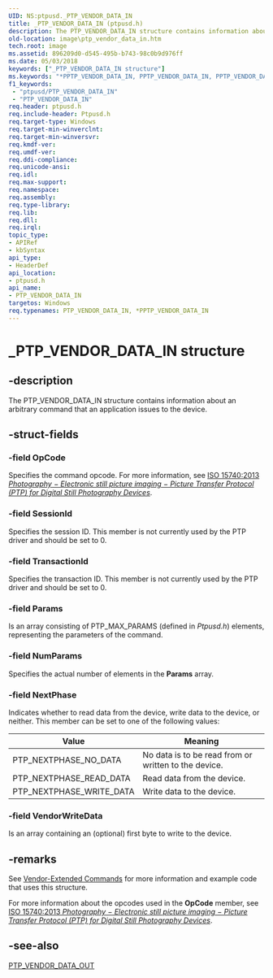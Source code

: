 ```yaml
---
UID: NS:ptpusd._PTP_VENDOR_DATA_IN
title: _PTP_VENDOR_DATA_IN (ptpusd.h)
description: The PTP_VENDOR_DATA_IN structure contains information about an arbitrary command that an application issues to the device.
old-location: image\ptp_vendor_data_in.htm
tech.root: image
ms.assetid: 896209d0-d545-495b-b743-98c0b9d976ff
ms.date: 05/03/2018
keywords: ["_PTP_VENDOR_DATA_IN structure"]
ms.keywords: "*PPTP_VENDOR_DATA_IN, PPTP_VENDOR_DATA_IN, PPTP_VENDOR_DATA_IN structure pointer [Imaging Devices], PTP_VENDOR_DATA_IN, PTP_VENDOR_DATA_IN structure [Imaging Devices], _PTP_VENDOR_DATA_IN, image.ptp_vendor_data_in, ptpusd/PPTP_VENDOR_DATA_IN, ptpusd/PTP_VENDOR_DATA_IN, wiastrct_b0ebb671-78d9-4224-8bde-893fb0afc9f8.xml"
f1_keywords:
 - "ptpusd/PTP_VENDOR_DATA_IN"
 - "PTP_VENDOR_DATA_IN"
req.header: ptpusd.h
req.include-header: Ptpusd.h
req.target-type: Windows
req.target-min-winverclnt:
req.target-min-winversvr: 
req.kmdf-ver: 
req.umdf-ver: 
req.ddi-compliance: 
req.unicode-ansi: 
req.idl: 
req.max-support: 
req.namespace: 
req.assembly: 
req.type-library: 
req.lib: 
req.dll: 
req.irql: 
topic_type:
- APIRef
- kbSyntax
api_type:
- HeaderDef
api_location:
- ptpusd.h
api_name:
- PTP_VENDOR_DATA_IN
targetos: Windows
req.typenames: PTP_VENDOR_DATA_IN, *PPTP_VENDOR_DATA_IN
---
```


# _PTP_VENDOR_DATA_IN structure

## -description

The PTP_VENDOR_DATA_IN structure contains information about an arbitrary command that an application issues to the device.

## -struct-fields

### -field OpCode

Specifies the command opcode. For more information, see [ISO 15740:2013 *Photography − Electronic still picture imaging − Picture Transfer Protocol (PTP) for Digital Still Photography Devices*](https://www.imaging.org/site/IST/IST/Standards/PTP_Standards.aspx).

### -field SessionId

Specifies the session ID. This member is not currently used by the PTP driver and should be set to 0.

### -field TransactionId

Specifies the transaction ID. This member is not currently used by the PTP driver and should be set to 0.

### -field Params

Is an array consisting of PTP_MAX_PARAMS (defined in *Ptpusd.h*) elements, representing the parameters of the command.

### -field NumParams

Specifies the actual number of elements in the **Params** array.

### -field NextPhase

Indicates whether to read data from the device, write data to the device, or neither. This member can be set to one of the following values:

| Value | Meaning |
| --- | --- |
| PTP_NEXTPHASE_NO_DATA | No data is to be read from or written to the device. |
| PTP_NEXTPHASE_READ_DATA | Read data from the device. |
| PTP_NEXTPHASE_WRITE_DATA | Write data to the device. |

### -field VendorWriteData

Is an array containing an (optional) first byte to write to the device.

## -remarks

See [Vendor-Extended Commands](https://docs.microsoft.com/windows-hardware/drivers/image/vendor-extended-commands) for more information and example code that uses this structure.

For more information about the opcodes used in the **OpCode** member, see [ISO 15740:2013 *Photography − Electronic still picture imaging − Picture Transfer Protocol (PTP) for Digital Still Photography Devices*](https://www.imaging.org/site/IST/IST/Standards/PTP_Standards.aspx).

## -see-also

[PTP_VENDOR_DATA_OUT](https://docs.microsoft.com/windows-hardware/drivers/ddi/ptpusd/ns-ptpusd-_ptp_vendor_data_out)
